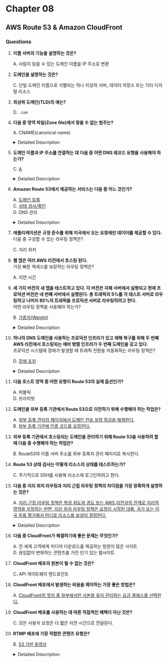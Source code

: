 # Chapter 08

## AWS Route 53 & Amazon CloudFront

### Questions

1. **이름 서버의 기능을 설명하는 것은?**  

    A. 사람이 읽을 수 있는 도메인 이름을 IP 주소로 변환

1. **도메인을 설명하는 것은?**  

    C. 단일 도메인 이름으로 식별되는 하나 이상의 서버, 데이터 저장소 또는 기타 디지털 리소스

1. **최상위 도메인(TLD)의 예는?**  

    D. `.com`

1. **다음 중 영역 파일(Zone file)에서 찾을 수 없는 범주는?**  

    A. CNAME(canonical name)

    <details><summary>Detailed Description</summary>

    - CNAME 은 레코드 유형.

    **영역 파일**  
    - 영역 파일은 [RFC-compliance](https://www.usenix.org/legacy/publications/library/proceedings/mobisys03/tech/full_papers/dunkels/dunkels_html/node5.html) 포멧이어야 한다.  
    - 최대 가져올 수 있는 record 는 1000개

    </details>

1. **도메인 이름과 IP 주소를 연결하는 데 다음 중 어떤 DNS 레코드 유형을 사용해야 하는가?**  

    C. [A](https://docs.aws.amazon.com/Route53/latest/DeveloperGuide/ResourceRecordTypes.html#AFormat)

    <details><summary>Detailed Description</summary>

    **Record Types**  
    - A  
      IPv4  
      `192.0.2.1`
    - AAAA  
      IPv6  
      `2001:0db8:85a3:0:0:8a2e:0370:7334`
    - CAA  
      인증 기관 인증 Certified Authority Authentication  
      CAA 레코드의 구성은 DNS 공급자에 따라 다르다.  
      ```
      Domain   Record type  Flags  Tag      Value   

      example.com.   CAA           0      issue   "SomeCA.com"
      example.com.   CAA           0      issue   "amazon.com"
      example.com.   CAA           0      issue   "amazontrust.com"
      example.com.   CAA           0      issue   "awstrust.com"
      example.com.   CAA           0      issue   "amazonaws.com"
      example.com    CAA           0      issue   ";"
      ```
    - CNAME  
      정식 이름  
      현재 레코드명에 대한 DNS 쿼리를 다른 도메인/하위 도메인으로 맵핑.  
      `hostname.example.com`
    - DS  
      위임 서명자(Delegation Signer)  
      `123 4 5 1234567890abcdef1234567890absdef`
    - MX  
      메일 교환  
      메일 서버의 이름을 지정한다.  
      `10 mail.example.com`
    - NAPTR  
      이름 권한 포인터(A Name Authority Pointer)  
      ```
      100 50 "u" "E2U+sip" "!^(\\+441632960083)$!sip:\\1@example.com!" .
      100 51 "u" "E2U+h323" "!^\\+441632960083$!h323:operator@example.com!" .
      100 52 "u" "E2U+email:mailto" "!^.*$!mailto:info@example.com!" .
      ```
    - NS  
      NS(Name Server) 레코드는 호스팅 영역에 대한 이름 서버를 식별한다.  
      `ns-1.example.com`
    - PTR  
      포인터 : Route 53이 응답하길 원하는 도메인 이름  
      IP 주소를 해당 도메인 이름에 맵핑한다.  
      `hostname.example.com`
    - SOA  
      SOA(Start of Authority)  
      `ns-2048.awsdns-64.net hostmaster.awsdns.com 1 1 1 1 60`
    - SPF  
      권장되지 않는다.  
      `"v=spf1 ip4:192.168.0.1/16 -all"`
    - SRV  
      `10 5 80 hostname.example.com`  
      [우선 순위] [가중치] [포트] [서버 호스트 이름]
    - TXT  
      대소문자를 구별한다.
      `"String 1" "String 2" "String 3"`

    </details>

1. **Amazon Route 53에서 제공하는 서비스는 다음 중 어느 것인가?**  

    A. [도메인 등록](https://docs.aws.amazon.com/Route53/latest/DeveloperGuide/Welcome.html)  
    C. [상태 검사/확인](https://docs.aws.amazon.com/ko_kr/Route53/latest/DeveloperGuide/resource-record-sets-values-latency.html)  
    D. DNS 관리

    <details><summary>Detailed Description</summary>

    **상태 확인 Health Check**  
    지정된 endpoint 상태 확인 후 건강한 경우에만 DNS 쿼리에 응답

    </details>

1. **애플리케이션은 규정 준수를 위해 미국에서 오는 요청에만 데이터를 제공할 수 있다.**  
다음 중 구성할 수 있는 라우팅 정책은?

    C. 지리 위치

1. **웹 앱은 여러 AWS 리전에서 호스팅 된다.**  
가장 빠른 액세스를 보장하는 라우팅 정책은?

    A. 지연 시간

1. **세 가지 버전의 새 앱을 테스트하고 있다. 각 버전은 자체 서버에서 실행되고 현재 프로덕션 버전은 네 번째 서버에서 실행된다. 총 트래픽의 5%를 각 테스트 서버로 라우팅하고 나머지 85%의 트래픽을 프로덕션 서버로 라우팅하려고 한다.**  
어떤 라우팅 정책을 사용해야 하는가?

    B. [가중치(Weight)](https://docs.aws.amazon.com/Route53/latest/DeveloperGuide/resource-record-sets-values-weighted.html#rrsets-values-weighted-weight)

    <details><summary>Detailed Description</summary>

    리소스 비율에 따라 가중치를 지정해 줄 수 있다.

    </details>

1. **하나의 DNS 도메인을 사용하는 프로덕션 인프라가 있고 재해 복구를 위해 두 번째 AWS 리전에서 호스팅되는 예비 병렬 인프라가 두 번째 도메인을 갖고 있다.**  
프로덕션 시스템에 장애가 발생할 때 트래픽 전환을 자동화하는 라우팅 정책은?

    D. [장애 조치](https://docs.aws.amazon.com/ko_kr/Route53/latest/DeveloperGuide/dns-failover.html)  
    
    <details><summary>Detailed Description</summary>

    **Configuring DNS failover**  
    상태가 좋지 않은 리소스의 트래픽을 상태가 좋은 리소스로 라우팅하도록 장애 조치를 구성할 수 있다.  

    [DNS장애 조치 구성](https://docs.aws.amazon.com/ko_kr/Route53/latest/DeveloperGuide/dns-failover-configuring.html)

    </details>

1. **다음 호스트 영역 중 어떤 유형이 Route 53의 실제 옵션인가?**  

    A. 퍼블릭  
    D. 프라이빗

1. **도메인을 외부 등록 기관에서 Route 53으로 이전하기 위해 수행해야 하는 작업은?**  

    A. [외부 등록 관리자 페이지에서 도메인 전송 설정 잠금을 해제한다.](https://docs.aws.amazon.com/Route53/latest/DeveloperGuide/domain-transfer-to-route-53.html)  
    B. [외부 등록 기관에 인증 코드를 요청한다.](https://docs.aws.amazon.com/Route53/latest/DeveloperGuide/domain-click-email-link.html)  

1. **외부 등록 기관에서 호스팅되는 도메인을 관리하기 위해 Route 53을 사용하려 할 때 다음 중 수행해야 하는 작업은?**  

    B. Route53의 이름 서버 주소를 외부 등록자 관리 페이지로 복사한다.

1. **Route 53 상태 검사는 어떻게 리소스의 상태를 테스트하는가?**  

    C. 주기적으로 SSH를 사용해 리소스에 로그인하려고 한다.

1. **다음 중 지리 위치 라우팅과 지리 근접 라우팅 정책의 차이점을 가장 정확하게 설명하는 것은?**  

    A. [지리 근접 라우팅 정책은 특정 위도와 경도 또는 AWS 리전과의 관계로 지리적 영역을 지정하는 반면, 지리 위치 라우팅 정책은 요청이 시작된 대륙, 국가 또는 미국 주를 평가해서 어디로 리소스를 보낼지 결정한다.](https://docs.aws.amazon.com/ko_kr/Route53/latest/DeveloperGuide/routing-policy.html)

    <details><summary>Detailed Description</summary>

    **지리 위치 라우팅 Geolocation routing policy**  
    `사용자의 위치`에 기반하여 트래픽을 라우팅하려는 경우에 사용한다.  
    IP 주소를 위치에 맵핑 하는 방식으로 작동.

    **지리 근접 라우팅 Geoproximity routing policy**  
    `리소스의 위치`에 기반으로 트래픽을 라우팅하려는 경우 사용한다.  
    Route 53 의 트래픽 흐름을 사용.

    </details>

1. **다음 중 CloudFront가 해결하기에 좋은 문제는 무엇인가?**  

    A. 전 세계 고객에게 미디어 다운로드를 제공하는 방문이 많은 사이트  
    D. 끊임없이 변화하는 콘텐츠를 가진 인기 있는 웹사이트

1. **CloudFront 배포의 원본이 될 수 없는 것은?**  

    C. API 게이트웨이 엔드포인트

1. **CloudFront 배포에서 발생하는 비용을 제어하는 가장 좋은 방법은?**  

    A. [CloudFront의 엣지 중 일부에서만 사본을 유지 관리하는 요금 클래스를 선택한다.](https://aws.amazon.com/ko/cloudfront/pricing/)

1. **CloudFront 배포를 사용하는 데 따른 직접적인 혜택이 아닌 것은?**  

    C. 모든 사용자 요청은 더 짧은 지연 시간으로 전달된다.

1. **RTMP 배포에 가장 적합한 콘텐츠 유형은?**  

    B. [S3 기반 동영상](https://aws.amazon.com/ko/blogs/korea/using-amazon-cloudfront-and-aws-media-services/)

    <details><summary>Detailed Description</summary>

    RTMP(Real Time Messaging Protocol)
    - 온디맨드 비디오
    - 라이브 스트리밍

    </details>
